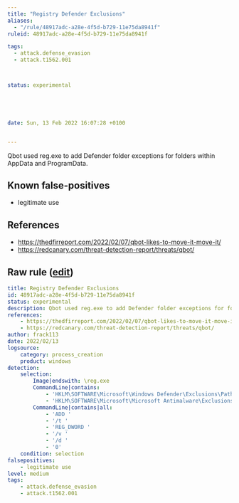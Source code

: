 ```yaml
---
title: "Registry Defender Exclusions"
aliases:
  - "/rule/48917adc-a28e-4f5d-b729-11e75da8941f"
ruleid: 48917adc-a28e-4f5d-b729-11e75da8941f

tags:
  - attack.defense_evasion
  - attack.t1562.001



status: experimental





date: Sun, 13 Feb 2022 16:07:28 +0100


---
```


Qbot used reg.exe to add Defender folder exceptions for folders within AppData and ProgramData.

<!--more-->


## Known false-positives

* legitimate use



## References

* https://thedfirreport.com/2022/02/07/qbot-likes-to-move-it-move-it/
* https://redcanary.com/threat-detection-report/threats/qbot/


## Raw rule ([edit](https://github.com/SigmaHQ/sigma/edit/master/rules/windows/process_creation/proc_creation_win_reg_defender_exclusion.yml))
```yaml
title: Registry Defender Exclusions
id: 48917adc-a28e-4f5d-b729-11e75da8941f
status: experimental
description: Qbot used reg.exe to add Defender folder exceptions for folders within AppData and ProgramData.
references:
    - https://thedfirreport.com/2022/02/07/qbot-likes-to-move-it-move-it/
    - https://redcanary.com/threat-detection-report/threats/qbot/
author: frack113
date: 2022/02/13
logsource:
    category: process_creation
    product: windows
detection:
    selection:
        Image|endswith: \reg.exe
        CommandLine|contains:
            - 'HKLM\SOFTWARE\Microsoft\Windows Defender\Exclusions\Paths\'
            - 'HKLM\SOFTWARE\Microsoft\Microsoft Antimalware\Exclusions\Paths'
        CommandLine|contains|all:
            - 'ADD '
            - '/t '
            - 'REG_DWORD '
            - '/v '
            - '/d '
            - '0'
    condition: selection
falsepositives:
    - legitimate use
level: medium
tags:
    - attack.defense_evasion
    - attack.t1562.001 

```
